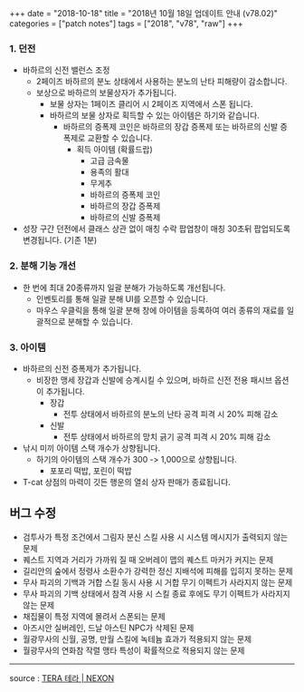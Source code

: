 +++
date = "2018-10-18"
title = "2018년 10월 18일 업데이트 안내 (v78.02)"
categories = ["patch notes"]
tags = ["2018", "v78", "raw"]
+++

### 1. 던전
- 바하르의 신전 밸런스 조정
  - 2페이즈 바하르의 분노 상태에서 사용하는 분노의 난타 피해량이 감소합니다.
  - 보상으로 바하르의 보물상자가 추가됩니다.
    - 보물 상자는 1페이즈 클리어 시 2페이즈 지역에서 스폰 됩니다.
    - 바하르의 보물 상자로 획득할 수 있는 아이템은 하기와 같습니다.
      - 바하르의 증폭제 코인은 바하르의 장갑 증폭제 또는 바하르의 신발 증폭제로 교환할 수 있습니다.
        - 획득 아이템 (확률드랍)
          - 고급 금속물
          - 용족의 활대
          - 무게추
          - 바하르의 증폭제 코인
          - 바하르의 장갑 증폭제
          - 바하르의 신발 증폭제
- 성장 구간 던전에서 클래스 상관 없이 매칭 수락 팝업창이 매칭 30초뒤 팝업되도록 변경됩니다. (기존 1분)

### 2. 분해 기능 개선
- 한 번에 최대 20종류까지 일괄 분해가 가능하도록 개선됩니다.
  - 인벤토리를 통해 일괄 분해 UI를 오픈할 수 있습니다.
  - 마우스 우클릭을 통해 일괄 분해 창에 아이템을 등록하여 여러 종류의 재료를 일괄적으로 분해할 수 있습니다.

### 3. 아이템
- 바하르의 신전 증폭제가 추가됩니다.
  - 비장한 맹세 장갑과 신발에 승계시킬 수 있으며, 바하르 신전 전용 패시브 옵션이 추가됩니다.
    - 장갑
      - 전투 상태에서 바하르의 분노의 난타 공격 피격 시 20% 피해 감소
    - 신발
      - 전투 상태에서 바하르의 망치 긁기 공격 피격 시 20% 피해 감소
- 낚시 미끼 아이템 스택 개수가 상향됩니다.
  - 하기의 아이템의 스택 개수가 300 -> 1,000으로 상향됩니다.
    - 포포리 떡밥, 포린이 떡밥
- T-cat 상점의 마력이 깃든 행운의 열쇠 상자 판매가 종료됩니다.  

## 버그 수정

- 검투사가 특정 조건에서 그림자 분신 스킬 사용 시 시스템 메시지가 출력되지 않는 문제
- 퀘스트 지역과 거리가 가까워 질 때 오버레이 맵의 퀘스트 마커가 커지는 문제
- 길리안의 숲에서 정령사 소환수가 강력한 정신 지배석에 피해를 입히지 못하는 문제
- 무사 파괴의 기백과 거합 스킬 동시 사용 시 거합 무기 이펙트가 사라지지 않는 문제
- 무사 파괴의 기백 상태에서 참격 사용 시 스킬 종료 후에도 무기 이펙트가 사라지지 않는 문제
- 채집물이 특정 지역에 몰려서 스폰되는 문제
- 아즈시안 실버레인, 드날 아스틴 NPC가 삭제된 문제
- 월광무사의 신월, 공명, 만월 스킬에 녹테늄 효과가 적용되지 않는 문제
- 월광무사의 연화참 작렬 맹타 특성이 확률적으로 적용되지 않는 문제

----

source : [TERA 테라 | NEXON](http://tera.nexon.com/news/update/view.aspx?n4articlesn=360)
